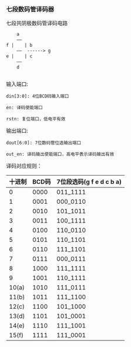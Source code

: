 ### 七段数码管译码器

七段共阴极数码管译码电路

```systemverilog
    a
    ——
f |    | b   
    ——  ------> g
e |    | c
    ——
    d
```

![]()

输入端口:

    din[3:0]: 4位BCD码输入端口

    en: 译码使能端口

    rstn: 复位端口，低电平有效

输出端口:

    dout[6:0]: 7位数码管位选输出端口

    out_en: 译码输出使能端口，高电平表示译码输出有效


译码对应规则：

| 十进制 | BCD码 | 7位段选码(g f e d c b a) |
| ----- | ----- | ------- |
| 0 | 0000 | 011_1111 |
| 1 | 0001 | 000_0110 |
| 2 | 0010 | 101_1011 |
| 3 | 0011 | 100_1111 |
| 4 | 0100 | 110_0110 |
| 5 | 0101 | 110_1101 |
| 6 | 0110 | 111_1101 |
| 7 | 0111 | 000_0111 |
| 8 | 1000 | 111_1111 |
| 9 | 1001 | 110_1111 |
| 10(a) | 1010 | 111_0111 |
| 11(b) | 1011 | 111_1100 |
| 12(c) | 1100 | 101_1000 |
| 13(d) | 1101 | 101_0001 |
| 14(e) | 1110 | 111_1001 |
| 15(f) | 1111 | 111_0001 |
